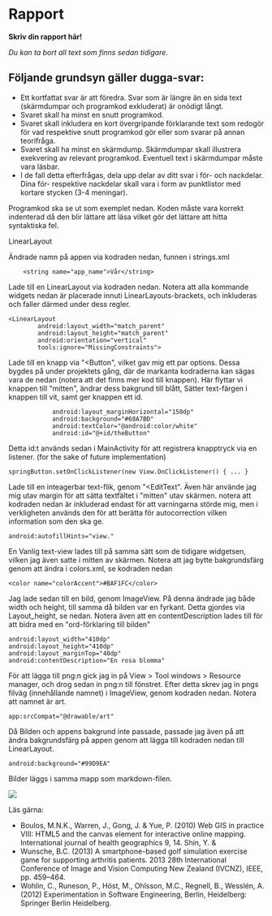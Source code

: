 
# Rapport

**Skriv din rapport här!**

_Du kan ta bort all text som finns sedan tidigare_.

## Följande grundsyn gäller dugga-svar:

- Ett kortfattat svar är att föredra. Svar som är längre än en sida text (skärmdumpar och programkod exkluderat) är onödigt långt.
- Svaret skall ha minst en snutt programkod.
- Svaret skall inkludera en kort övergripande förklarande text som redogör för vad respektive snutt programkod gör eller som svarar på annan teorifråga.
- Svaret skall ha minst en skärmdump. Skärmdumpar skall illustrera exekvering av relevant programkod. Eventuell text i skärmdumpar måste vara läsbar.
- I de fall detta efterfrågas, dela upp delar av ditt svar i för- och nackdelar. Dina för- respektive nackdelar skall vara i form av punktlistor med kortare stycken (3-4 meningar).

Programkod ska se ut som exemplet nedan. Koden måste vara korrekt indenterad då den blir lättare att läsa vilket gör det lättare att hitta syntaktiska fel.

LinearLayout

Ändrade namn på appen via kodraden nedan, funnen i strings.xml
```
    <string name="app_name">Vår</string>
```
Lade till en LinearLayout via kodraden nedan. Notera att alla kommande widgets nedan är placerade innuti LinearLayouts-brackets, och inkluderas
och faller därmed under dess regler.
```
<LinearLayout
        android:layout_width="match_parent"
        android:layout_height="match_parent"
        android:orientation="vertical"
        tools:ignore="MissingConstraints">
```
Lade till en knapp via "<Button", vilket gav mig ett par options. Dessa bygdes på under projektets gång, där de markanta kodraderna
kan sägas vara de nedan (notera att det finns mer kod till knappen). Här flyttar vi knappen till "mitten", ändrar dess bakgrund till blått,
Sätter text-färgen i knappen till vit, samt ger knappen ett id.
```
            android:layout_marginHorizontal="150dp"
            android:background="#68A7BD"
            android:textColor="@android:color/white"
            android:id="@+id/theButton"
```
Detta id:t används sedan i MainActivity för att registrera knapptryck via en 
listener. (for the sake of future implementation)
```
springButton.setOnClickListener(new View.OnClickListener() { ... }
```

Lade till en inteagerbar text-flik, genom "<EditText". Även här använde jag mig utav margin för att sätta textfältet i 
"mitten" utav skärmen. notera att kodraden nedan är inkluderad endast för att varningarna störde mig, men i verkligheten
används den för att berätta för autocorrection vilken information som den ska ge.
```
android:autofillHints="view."
```
En Vanlig text-view lades till på samma sätt som de tidigare widgetsen, vilken jag även satte i mitten av skärmen. Notera att jag bytte bakgrundsfärg
genom att ändra i colors.xml, se kodraden nedan
```
<color name="colorAccent">#BAF1FC</color>
```

Jag lade sedan till en bild, genom ImageView. På denna ändrade jag både width och height, till samma då bilden var en fyrkant. 
Detta gjordes via Layout_height, se nedan. Notera även att en contentDescription lades till för att bidra med en "ord-förklaring till bilden"
```
android:layout_width="410dp"
android:layout_height="410dp"
android:layout_marginTop="40dp"
android:contentDescription="En rosa blomma"
```
För att lägga till png:n gick jag in på View > Tool windows > Resource manager, och drog sedan in png:n till fönstret.
Efter detta skrev jag in pngs filväg (innehållande namnet) i ImageView, genom kodraden nedan. Notera att namnet är art.
```
app:srcCompat="@drawable/art"
```
Då Bilden och appens bakgrund inte passade, passade jag även på att ändra bakgrundsfärg på appen genom att lägga till kodraden
nedan till LinearLayout.
```
android:background="#99D9EA"
```


Bilder läggs i samma mapp som markdown-filen.

![](android.png)

Läs gärna:

- Boulos, M.N.K., Warren, J., Gong, J. & Yue, P. (2010) Web GIS in practice VIII: HTML5 and the canvas element for interactive online mapping. International journal of health geographics 9, 14. Shin, Y. &
- Wunsche, B.C. (2013) A smartphone-based golf simulation exercise game for supporting arthritis patients. 2013 28th International Conference of Image and Vision Computing New Zealand (IVCNZ), IEEE, pp. 459–464.
- Wohlin, C., Runeson, P., Höst, M., Ohlsson, M.C., Regnell, B., Wesslén, A. (2012) Experimentation in Software Engineering, Berlin, Heidelberg: Springer Berlin Heidelberg.
